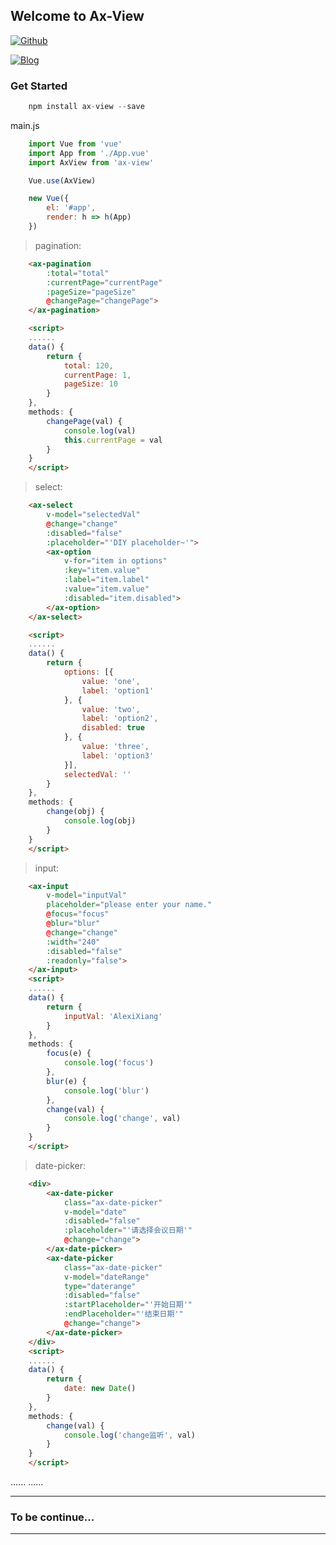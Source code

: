 ## Welcome to Ax-View
[![Github](https://img.shields.io/badge/GitHub-Follow-brightgreen.svg?longCache=true&style=popout-square)](https://github.com/Alexixyc/AlexiComponents)

[![Blog](https://img.shields.io/badge/Blog-AlexiXiang-brightgreen.svg?longCache=true&style=popout-square)](http://alexixyc.cn)

### Get Started
```js
    npm install ax-view --save
```

main.js
```js
    import Vue from 'vue'
    import App from './App.vue'
    import AxView from 'ax-view'

    Vue.use(AxView)

    new Vue({
        el: '#app',
        render: h => h(App)
    })
```

> pagination:
```html
    <ax-pagination
        :total="total"
        :currentPage="currentPage"
        :pageSize="pageSize"
        @changePage="changePage">
    </ax-pagination>

    <script>
    ......
    data() {
        return {
            total: 120,
            currentPage: 1,
            pageSize: 10
        }
    },
    methods: {
        changePage(val) {
            console.log(val)
            this.currentPage = val
        }
    }
    </script>
```

> select:
```html
    <ax-select
        v-model="selectedVal"
        @change="change"
        :disabled="false"
        :placeholder="'DIY placeholder~'">
        <ax-option
            v-for="item in options"
            :key="item.value"
            :label="item.label"
            :value="item.value"
            :disabled="item.disabled">
        </ax-option>
    </ax-select>

    <script>
    ......
    data() {
        return {
            options: [{
                value: 'one',
                label: 'option1'
            }, {
                value: 'two',
                label: 'option2',
                disabled: true
            }, {
                value: 'three',
                label: 'option3'
            }],
            selectedVal: ''
        }
    },
    methods: {
        change(obj) {
            console.log(obj)
        }
    }
    </script>
```

> input:
```html
    <ax-input
        v-model="inputVal"
        placeholder="please enter your name."
        @focus="focus"
        @blur="blur"
        @change="change"
        :width="240"
        :disabled="false"
        :readonly="false">
    </ax-input>
    <script>
    ......
    data() {
        return {
            inputVal: 'AlexiXiang'
        }
    },
    methods: {
        focus(e) {
            console.log('focus')
        },
        blur(e) {
            console.log('blur')
        },
        change(val) {
            console.log('change', val)
        }
    }
    </script>
```

> date-picker:
```html
    <div>
        <ax-date-picker
            class="ax-date-picker"
            v-model="date"
            :disabled="false"
            :placeholder="'请选择会议日期'"
            @change="change">
        </ax-date-picker>
        <ax-date-picker
            class="ax-date-picker"
            v-model="dateRange"
            type="daterange"
            :disabled="false"
            :startPlaceholder="'开始日期'"
            :endPlaceholder="'结束日期'"
            @change="change">
        </ax-date-picker>
    </div>
    <script>
    ......
    data() {
        return {
            date: new Date()
        }
    },
    methods: {
        change(val) {
            console.log('change监听', val)
        }
    }
    </script>
```



......
......

----
### To be continue...
----
